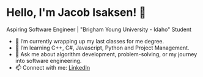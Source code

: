# Hello, I'm Jacob Isaksen! 👋  
Aspiring Software Engineer | "Brigham Young University - Idaho" Student  

- 🔭 I’m currently wrapping up my last classes for me degree.  
- 🌱 I’m learning C++, C#, Javascript, Python and Project Management.  
- 💬 Ask me about algorithm development, problem-solving, or my journey into software engineering. 
- 📫 Connect with me: [LinkedIn](https://www.linkedin.com/in/jacob-isaksen/)
